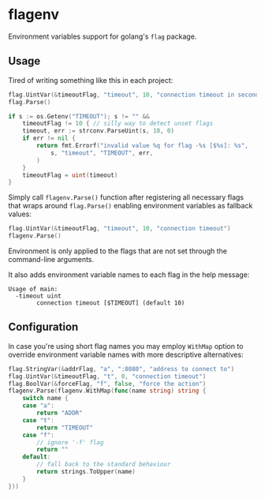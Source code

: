 # flagenv

Environment variables support for golang's `flag` package.

## Usage

Tired of writing something like this in each project:

```go
flag.UintVar(&timeoutFlag, "timeout", 10, "connection timeout in seconds [$TIMEOUT]")
flag.Parse()

if s := os.Getenv("TIMEOUT"); s != "" &&
	timeoutFlag != 10 { // silly way to detect unset flags
	timeout, err := strconv.ParseUint(s, 10, 0)
	if err != nil {
		return fmt.Errorf("invalid value %q for flag -%s [$%s]: %s",
			s, "timeout", "TIMEOUT", err,
		)
	}
	timeoutFlag = uint(timeout)
}
```

Simply call `flagenv.Parse()` function after registering all necessary flags that wraps around `flag.Parse()` enabling environment variables as fallback values:

```go
flag.UintVar(&timeoutFlag, "timeout", 10, "connection timeout")
flagenv.Parse()
```

Environment is only applied to the flags that are not set through the command-line arguments.

It also adds environment variable names to each flag in the help message:

```
Usage of main:
  -timeout uint
        connection timeout [$TIMEOUT] (default 10)
```

## Configuration

In case you're using short flag names you may employ `WithMap` option to override environment variable names with more descriptive alternatives:

```go
flag.StringVar(&addrFlag, "a", ":8080", "address to connect to")
flag.UintVar(&timeoutFlag, "t", 0, "connection timeout")
flag.BoolVar(&forceFlag, "f", false, "force the action")
flagenv.Parse(flagenv.WithMap(func(name string) string {
	switch name {
	case "a":
		return "ADDR"
	case "t":
		return "TIMEOUT"
	case "f":
		// ignore '-f' flag
		return "" 
	default:
		// fall back to the standard behaviour
		return strings.ToUpper(name)
	}
}))
```

